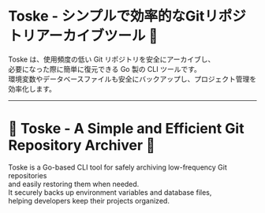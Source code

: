 # Toske - シンプルで効率的なGitリポジトリアーカイブツール 🦔

Toske は、使用頻度の低い Git リポジトリを安全にアーカイブし、  
必要になった際に簡単に復元できる Go 製の CLI ツールです。  
環境変数やデータベースファイルも安全にバックアップし、プロジェクト管理を効率化します。

---

# 🚀 **Toske - A Simple and Efficient Git Repository Archiver** 🦔

Toske is a Go-based CLI tool for safely archiving low-frequency Git repositories  
and easily restoring them when needed.  
It securely backs up environment variables and database files,  
helping developers keep their projects organized.